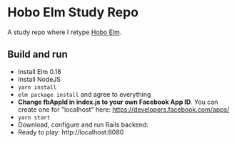 # Hobo Elm Study Repo
A study repo where I retype [Hobo Elm](https://github.com/alex-kovshovik/hobo-elm).

## Build and run

- Install Elm 0.18
- Install NodeJS
- `yarn install`
- `elm package install` and agree to everything
- **Change fbAppId in index.js to your own Facebook App ID**. You can create one for "localhost" here: https://developers.facebook.com/apps/
- `yarn start`
- Download, configure and run Rails backend:
- Ready to play: http://localhost:8080
